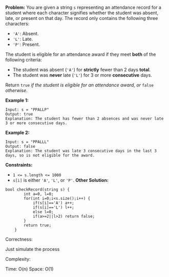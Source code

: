 **Problem:**
You are given a string `s` representing an attendance record for a student where each character signifies whether the student was absent, late, or present on that day. The record only contains the following three characters:

- `'A'`: Absent.
- `'L'`: Late.
- `'P'`: Present.

The student is eligible for an attendance award if they meet **both** of the following criteria:

- The student was absent (`'A'`) for **strictly** fewer than 2 days **total**.
- The student was **never** late (`'L'`) for 3 or more **consecutive** days.

Return `true` *if the student is eligible for an attendance award, or* `false` *otherwise*.

 

**Example 1:**

```
Input: s = "PPALLP"
Output: true
Explanation: The student has fewer than 2 absences and was never late 3 or more consecutive days.
```

**Example 2:**

```
Input: s = "PPALLL"
Output: false
Explanation: The student was late 3 consecutive days in the last 3 days, so is not eligible for the award.
```

 

**Constraints:**

- `1 <= s.length <= 1000`
- `s[i]` is either `'A'`, `'L'`, or `'P'`.
**Other Solution:**
```
bool checkRecord(string s) {
        int a=0, l=0;
        for(int i=0;i<s.size();i++) {
            if(s[i]=='A') a++;
            if(s[i]=='L') l++;
            else l=0;
            if(a>=2||l>2) return false;
        }
        return true;
    }
```
Correctness:

Just simulate the process

Complexity:

Time: O(n)
Space: O(1)